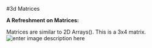 

#3d Matrices

**A Refreshment on Matrices:**

Matrices are similar to 2D Arrays(). This is a 3x4 matrix. 
![enter image description here](https://raw.githubusercontent.com/julienetie/Study_3D-Matrices/master/equations/three_by_four.gif)
